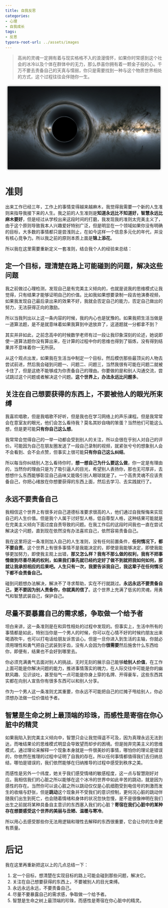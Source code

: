 ```yaml
---
title: 自我反思
categories:
- 心理
- 自我成长
tags:
- 反思
typora-root-url: ../assets/images
---
```


> 高尚的灵魂一定拥有着与现实格格不入的浪漫情怀，如果你时常感到这个社会的冰冷以及个体在群体中的无力，那么恭喜你拥有着一颗金子般的心。千万不要去责备自己的天真与懦弱，你只是需要找到一种与这个物质世界相处的方式，这个过程往往会伴随你一生。

![image-20210609224807500](/assets/images/2020-06-27-自我反思/image-20210609224807500.png)

# 准则  
出来工作已经三年，工作上的事情变得越来越麻木，我觉得我需要一个新的人生准则来指导我接下来的人生。我之前的人生准则是**知道永远比不知道好，智慧永远比麻木要好**，但是经过从学校出来这段时间的打磨，我发现我的准则太完美主义了，由于这个原则导致我本人兴趣爱好特别广泛，但是明显在一个领域如果你没有明确的目标，大多数的事情都只是尝浅则止，在如今这样一个信息多元化的年代，并没有核心竞争力。所以我之前的原则本质上面是**锦上添花**。  

<!--more-->

所以我在这里需要重新定义一套准则，结合我个人的经验来总结：  

## **定一个目标，理清楚在路上可能碰到的问题，解决这些问题**
我之前做过心理检测，发现自己是有完美主义倾向的，也就是说我的思维模式让我觉得，只有结果才能够证明自己的价值。比如我如果想要录制一段吉他演奏视频，如果我发现自己最后录出来的效果不好，我就会否定自己的能力，否定自己做出的努力，无法获得正向的激励。

所以当我列出以上这一条内容的时候，我的内心也是犹豫的。如果我把生活当做是一道算法题，是不是就意味着如果我算到中途放弃了，这道题就一分都拿不到？  

其实并非如此，之前念高中的时候数学老师有过一段让我印象深刻的论述，她说即使一道算法题你没有算出来，在计算的过程中你的思维也得到了锻炼，没有得到结果并不意味着你一无所获。  

从这个观点出发，如果我在生活当中制定一个目标，然后模仿那些最顶尖的人物去尝试前进，然后我会碰到问题一、问题二、问题三，当然我很有可能在问题二就被卡住了，但是这绝不能够成为你责备自己的理由。你要做的是和别人沟通交流，尝试跳过这个问题或者解决这个问题。**这个世界上，办法永远比问题多**。

## **关注在自己想要获得的东西上，不要被他人的眼光所束缚**
我喜欢唱歌，但是我唱歌不好听，但是我也在学习网络上的声乐课程。但是我常常会在意室友的眼光，他们会怎么看待我？莫名其妙自嗨的笨蛋？当然他们可能这么想，但是更可能**只有你自己这么想**。  

我常常会觉得自己的一举一动都会受到别人的关注，所以会很在乎别人对自己的评价。可能因为自己在朋友圈发送了一段自己录制的视频，就紧张兮兮的想象别人会不会看到、会不会点赞，但事实上很可能**只有你自己这么纠结**。  

所以每当你纠结别人怎么看待你时，**想一想自己为什么要这么做**，你一定是有理由的，当然你的理由只是为了吸引逼人的目光，希望别人表扬你，那也无可厚非，去想想什么东西能够彰显自己品味又能吸引别人眼球就是了。一个高贵灵魂不应该责备自己，你把心绪放在你想要获得的东西上面，然后去学习、去实践就行了。

## **永远不要责备自己**
我相信这个世界上有很多对自己道德标准要求很高的人，他们通过自我惭悔来实现自己的人生价值。但是我个人属于讨好型人格，低自尊型人格，这种结果可能就是在完美主义倾向下面过度自责导致的问题。在我工作后的这段时间我也一直在尝试解决这个问题，直到现在依然没有办法喜欢自己，依然容易责备自己。

我在这里将这一条准则加入自己的人生准则，没有任何前置条件，**任何情况下，都不要自责**。这个世界上有很多事情不是我能决定的，即使是我能够决定，即使我能够更加努力，即使我主观上出错，**那又怎么样？我有不那么做的权利，我有不把事情做到尽善尽美的权利，如果我们事先就已经约定好了做不到就把我如何如何，那就让我承担相应的后果吧。人生只有一次，我要告诉我自己，我这辈子在任何情况下都不会责备自己。**

碰到问题想办法解决，解决不了寻求帮助，实在不行就跳过。**永远永远不要责备自己，更不要因为别人责备你，你就真的信了**。这个世界上充满了低劣的灵魂，用勇气和智慧武装自己，保护自己。


## **尽量不要暴露自己的需求感，争取做一个给予者**
坦白来讲，这一条准则是在和异性相处的过程中发现的。但事实上，生活中所有的事情都是如此，特别当你是一个男人的时候，你可以在心情不好的时候约朋友出来喝酒吹牛，也可以打电话给朋友诉苦谈心。但是一旦你进入到生活的主轴，你就必须用理性和勇气把自己武装到牙齿，没有人会因为你**很需要**然后施舍什么东西给你，即便有，结果也不会好到哪里去。

你必须充满勇气去面对别人的挑战，无时无刻的展示自己能够**给别人价值**，在工作上面可能是你解决问题的能力，推进事情落实的魄力，在人际交往中可能是你的幽默风趣、见识谈吐，甚至俗气一点可能是你身上穿的名牌、开得豪车，这些东西其实都在向别人宣告你有很多东西可以和别人分享。

作为一个男人这一条准则尤其重要，你永远不可能把自己的烂摊子甩给别人，你必须想办法做一位价值给予者。

## **智慧是生命之树上最顶端的珍珠，而感性是寄宿在你心脏中的精灵**
如果我陷入到完美主义倾向中，智慧只会让我觉得遥不可及，因为真理永远无法到达，而唯结果论的思维模式明显会导致望而却步的困境。但是抛弃完美主义的思维模式，通过理论来解释一个现象本身就是一件很美妙的事情，哪怕你的理论是错误的，你依然在推理的过程中证明了自我的存在。所以任何事情都值得我们去归纳总结，哪怕是错误的，我们依然能够在归纳推导的过程中感受到秩序之美。

而感性是另外一个纬度，她关乎我们感受情绪的敏感程度，这一点与智慧刚好对应。我相信我们的心脏之所以能够在这个冰冷的世界中如此辛苦的跳动，就是因为感性的存在。当然你可以说心脏之所以跳动仅仅是心肌细胞受到电信号的刺激而发生的收缩与舒张，但是**跳动**这个现象并不受我们的意识控制，更何况心脏的跳动伴随我们出生到死亡，也会随着情绪和身体的状况忽快忽慢，是不是很像神明在我们出生之前就将某种具备自主意识的东西塞入我们的心脏？**寄宿在我们心脏中的某种存在想要感受这个世界的美丽与丑陋、温暖与寒冷**。

所以用心去感受那些你无法用逻辑和理性去解释的东西很重要，它会让你的生命更有质量。

# 后记
我在这里再重新把这以上的几点总结一下：
1. 定一个目标，想清楚在实现目标的路上可能会碰到那些问题，解决它。
2. 关注在自己想要获得的东西上，不要被别人的目光束缚。
3. 永远永远永远，不要责备自己。
4. 尽量不要暴露自己的需求感，争取做一个给予者。
5. 智慧是生命之树上最顶端的珍珠，而感性是寄宿在你心脏中的精灵。
